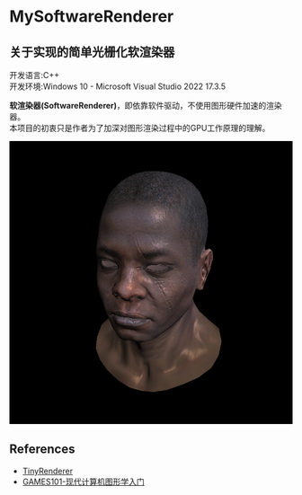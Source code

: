# MySoftwareRenderer
## 关于实现的简单光栅化软渲染器
开发语言:C++  
开发环境:Windows 10 - Microsoft Visual Studio 2022 17.3.5  
  
**软渲染器(SoftwareRenderer)**，即依靠软件驱动，不使用图形硬件加速的渲染器。  
本项目的初衷只是作者为了加深对图形渲染过程中的GPU工作原理的理解。  

![](https://github.com/yingzibeimian/SoftRenderer/blob/main/README%20IMG/SoftwareRenderer_Phong.png)

## References
* [TinyRenderer](https://github.com/ssloy/tinyrenderer)
* [GAMES101-现代计算机图形学入门](https://www.bilibili.com/video/BV1X7411F744/?spm_id_from=333.1007.top_right_bar_window_custom_collection.content.click&vd_source=6d25dd29784774a680f10af30c51bfed)
